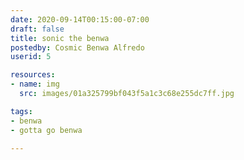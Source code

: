 ```yaml
---
date: 2020-09-14T00:15:00-07:00
draft: false
title: sonic the benwa
postedby: Cosmic Benwa Alfredo
userid: 5

resources:
- name: img
  src: images/01a325799bf043f5a1c3c68e255dc7ff.jpg

tags: 
- benwa
- gotta go benwa

---
```

